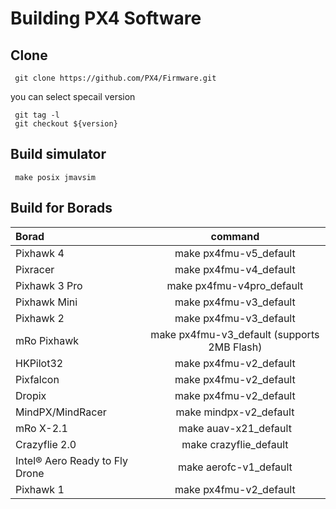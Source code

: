 
# Building PX4 Software
## Clone
```
 git clone https://github.com/PX4/Firmware.git 
```
you can select specail version 
```
 git tag -l
 git checkout ${version}
```
## Build simulator
```
 make posix jmavsim
```

## Build for Borads
| Borad                           |                   command                    |
| :----------------------------- | :------------------------------------------: |
| Pixhawk 4                       |           make px4fmu-v5_default            |
| Pixracer                        |           make px4fmu-v4_default            |
| Pixhawk 3 Pro                  |          make px4fmu-v4pro_default           |
| Pixhawk Mini                   |           make px4fmu-v3_default            |
| Pixhawk 2                       |           make px4fmu-v3_default            |
| mRo Pixhawk                    | make px4fmu-v3_default (supports 2MB Flash) |
| HKPilot32                       |           make px4fmu-v2_default            |
| Pixfalcon                       |           make px4fmu-v2_default            |
| Dropix                          |           make px4fmu-v2_default            |
| MindPX/MindRacer               |            make mindpx-v2_default            |
| mRo X-2.1                       |            make auav-x21_default             |
| Crazyflie 2.0                  |           make crazyflie_default            |
| Intel® Aero Ready to Fly Drone |           make aerofc-v1_default            |
| Pixhawk 1                       |           make px4fmu-v2_default            |